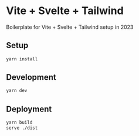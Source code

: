 # Vite + Svelte + Tailwind

Boilerplate for Vite + Svelte + Tailwind setup in 2023

## Setup

```sh
yarn install
```

## Development

```sh
yarn dev
```

## Deployment

```sh
yarn build
serve ./dist
```
